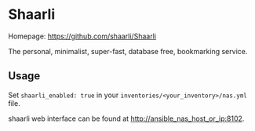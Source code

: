 # Shaarli

Homepage: <https://github.com/shaarli/Shaarli>

The personal, minimalist, super-fast, database free, bookmarking service.

## Usage

Set `shaarli_enabled: true` in your `inventories/<your_inventory>/nas.yml` file.

shaarli web interface can be found at <http://ansible_nas_host_or_ip:8102>.
